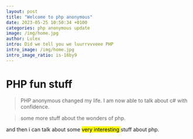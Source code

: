 ```yaml
---
layout: post
title: "Welcome to php anonymous"
date: 2023-05-25 10:50:34 +0100
categories: php anonymous update
image: /img/home.jpg
author: Lulex
intro: Did we tell you we luurrvvveee PHP
intro_image: /img/home.jpg
intro_image_ratio: is-16by9
---
```


# PHP fun stuff

> PHP anonymous changed my life. I am now able to talk about c# with confidence.

> some more stuff about the wonders of php.

and then i can talk about some <mark>very interesting </mark> stuff about php.


